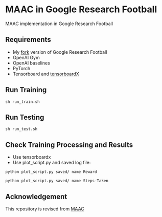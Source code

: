 # MAAC in Google Research Football
MAAC implementation in Google Research Football

## Requirements
* My [fork](https://github.com/chrisyrniu/football) version of Google Research Football
* OpenAI Gym
* OpenAI baselines
* PyTorch
* Tensorboard and [tensorboardX](https://github.com/lanpa/tensorboardX)

## Run Training
`sh run_train.sh`

## Run Testing
`sh run_test.sh`

## Check Training Processing and Results
* Use tensorboardx
* Use plot_script.py and saved log file:

`python plot_script.py saved/ name Reward`

`python plot_script.py saved/ name Steps-Taken`

## Acknowledgement
This repository is revised from [MAAC](https://github.com/shariqiqbal2810/MAAC)


